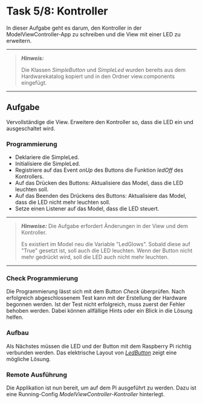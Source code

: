 # Task 5/8: Kontroller
In dieser Aufgabe geht es darum, den Kontroller in der ModelViewController-App zu schreiben und die 
View mit einer LED zu erweitern.

---
> **_Hinweis:_**
>
> Die Klassen *SimpleButton* und *SimpleLed* wurden bereits aus dem Hardwarekatalog kopiert und
> in den Ordner view.components eingefügt.
---

## Aufgabe
Vervollständige die View. Erweitere den Kontroller so, dass die LED ein und ausgeschaltet wird.

### Programmierung
- Deklariere die SimpleLed.
- Initialisiere die SimpleLed.
- Registriere auf das Event *onUp* des Buttons die Funktion *ledOff* des Kontrollers.
- Auf das Drücken des Buttons: Aktualisiere das Model, dass die LED leuchten soll.
- Auf das Beenden des Drückens des Buttons: Aktualisiere das Model, dass die LED nicht mehr leuchten soll.
- Setze einen Listener auf das Model, dass die LED steuert.

---
> **_Hinweise:_**
> Die Aufgabe erfordert Änderungen in der View und dem Kontroller.
> 
> Es existiert im Model neu die Variable "LedGlows". Sobald diese auf "True" gesetzt ist, soll auch die LED leuchten.
> Wenn der Button nicht mehr gedrückt wird, soll die LED auch nicht mehr leuchten.
---

### Check Programmierung
Die Programmierung lässt sich mit dem Button *Check* überprüfen. Nach erfolgreich abgeschlossenem Test kann mit der
Erstellung der Hardware begonnen werden. Ist der Test nicht erfolgreich, muss zuerst der Fehler behoben werden. Dabei können
allfällige Hints oder ein Blick in die Lösung helfen.

### Aufbau
Als Nächstes müssen die LED und der Button mit dem Raspberry Pi richtig verbunden werden. Das elektrische Layout von
[*LedButton*](https://pi4j.com/examples/components/ledbutton/) zeigt eine mögliche Lösung.

### Remote Ausführung
Die Applikation ist nun bereit, um auf dem Pi ausgeführt zu werden. Dazu ist eine
Running-Config *ModelViewController-Kontroller* hinterlegt.